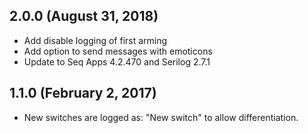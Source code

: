 ## 2.0.0 (August 31, 2018)

* Add disable logging of first arming
* Add option to send messages with emoticons
* Update to Seq Apps 4.2.470 and Serilog 2.7.1

## 1.1.0 (February 2, 2017)

* New switches are logged as: "New switch" to allow differentiation.